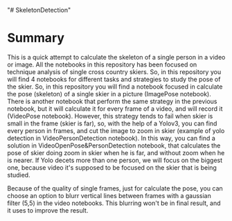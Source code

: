 "# SkeletonDetection" 
# Summary

This is a quick attempt to calculate the skeleton of a single person in a video or image. All the notebooks in this repository has been focused on technique analysis of single cross country skiers. So, in this repository you will find 4 notebooks for different tasks and strategies to study the pose of the skier. So, in this repository you will find a notebook focused in calculate the pose (skeleton) of a single skier in a picture (ImagePose notebook). There is another notebook that perform the same strategy in the previous notebook, but it will calculate it for every frame of a video, and will record it (VideoPose notebook). However, this strategy tends to fail when skier is small in the frame (skier is far), so, with the help of a Yolov3, you can find every person in frames, and cut the image to zoom in skier (example of yolo detection in VideoPersonDetection notebook). In this way, you can find a solution in VideoOpenPose&PersonDetection notebook, that calculates the pose of skier doing zoom in skier when he is far, and without zoom when he is nearer. If Yolo decets more than one person, we will focus on the biggest one, because video it's supposed to be focused on the skier that is being studied.

Because of the quality of single frames, just for calculate the pose, you can choose an option to blurr vertical lines between frames with a gaussian filter (5,5) in the video notebooks. This blurring won't be in final result, and it uses to improve the result.

